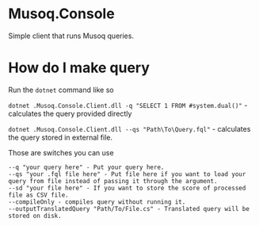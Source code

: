 # Musoq.Console

Simple client that runs Musoq queries.

# How do I make query

Run the `dotnet` command like so

`dotnet .Musoq.Console.Client.dll -q "SELECT 1 FROM #system.dual()"` - calculates the query provided directly

`dotnet .Musoq.Console.Client.dll --qs "Path\To\Query.fql"` - calculates the query stored in external file.

Those are switches you can use

    --q "your query here" - Put your query here.
    --qs "your .fql file here" - Put file here if you want to load your query from file instead of passing it through the argument.
    --sd "your file here" - If you want to store the score of processed file as CSV file.
    --compileOnly - compiles query without running it.
    --outputTranslatedQuery "Path/To/File.cs" - Translated query will be stored on disk.

